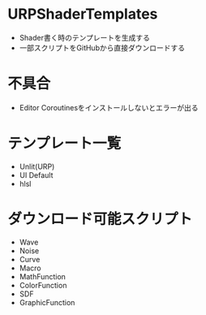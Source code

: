 # URPShaderTemplates
* Shader書く時のテンプレートを生成する
* 一部スクリプトをGitHubから直接ダウンロードする

# 不具合
* Editor Coroutinesをインストールしないとエラーが出る

# テンプレート一覧
* Unlit(URP)
* UI Default
* hlsl

# ダウンロード可能スクリプト
* Wave
* Noise
* Curve
* Macro
* MathFunction
* ColorFunction
* SDF
* GraphicFunction
